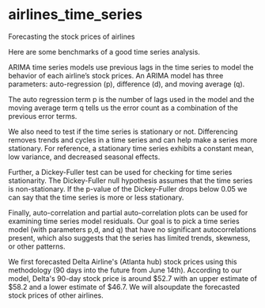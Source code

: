 # airlines_time_series
Forecasting the stock prices of airlines 

Here are some benchmarks of a good time series analysis.

ARIMA time series models use previous lags in the time series to model the behavior of each airline’s stock prices. An ARIMA model has three parameters: auto-regression (p), difference (d), and moving average (q). 

The auto regression term p is the number of lags used in the model and the moving average term q tells us the error count as a combination of the previous error terms. 

We also need to test if the time series is stationary or not. Differencing removes trends and cycles in a time series and can help make a series more stationary. For reference, a stationary time series exhibits a constant mean, low variance, and decreased seasonal effects. 

Further, a Dickey-Fuller test can be used for checking for time series stationarity. The Dickey-Fuller null hypothesis assumes that the time series is non-stationary. If the p-value of the Dickey-Fuller drops below 0.05 we can say that the time series is more or less stationary.

Finally, auto-correlation and partial auto-correlation plots can be used for examining time series model residuals. Our goal is to pick a time series model (with parameters p,d, and q) that have no significant autocorrelations present, which also suggests that the series has limited trends, skewness, or other patterns. 

We first forecasted Delta Airline's (Atlanta hub) stock prices using this methodology (90 days into the future from June 14th). According to our model, Delta's 90-day stock price is around $52.7 with an upper estimate of $58.2 and a lower estimate of $46.7. We will alsoupdate the forecasted stock prices of other airlines. 


